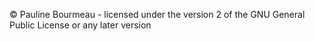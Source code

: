 © Pauline Bourmeau - licensed under the version 2 of the GNU General Public License or any later version
